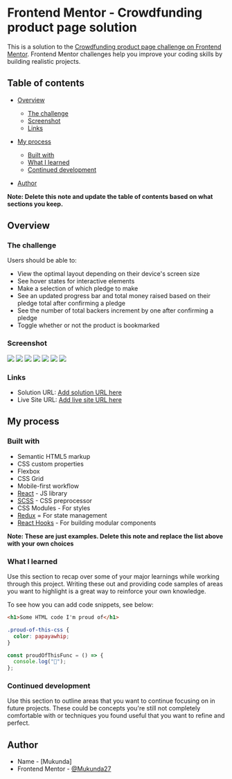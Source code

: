 # Frontend Mentor - Crowdfunding product page solution

This is a solution to the [Crowdfunding product page challenge on Frontend Mentor](https://www.frontendmentor.io/challenges/crowdfunding-product-page-7uvcZe7ZR). Frontend Mentor challenges help you improve your coding skills by building realistic projects.

## Table of contents

- [Overview](#overview)
  - [The challenge](#the-challenge)
  - [Screenshot](#screenshot)
  - [Links](#links)
- [My process](#my-process)

  - [Built with](#built-with)
  - [What I learned](#what-i-learned)
  - [Continued development](#continued-development)

- [Author](#author)

**Note: Delete this note and update the table of contents based on what sections you keep.**

## Overview

### The challenge

Users should be able to:

- View the optimal layout depending on their device's screen size
- See hover states for interactive elements
- Make a selection of which pledge to make
- See an updated progress bar and total money raised based on their pledge total after confirming a pledge
- See the number of total backers increment by one after confirming a pledge
- Toggle whether or not the product is bookmarked

### Screenshot

![](./screenshots/Screenshot_Crowdfund_1.png)
![](./screenshots/Screenshot_Crowdfund_2.png)
![](./screenshots/Screenshot_Crowdfund_3.png)
![](./screenshots/Screenshot_Crowdfund_4.png)
![](./screenshots/Screenshot_Crowdfund_5.png)
![](./screenshots/Screenshot_Crowdfund_6.png)
![](./screenshots/Screenshot_Crowdfund_7.png)

### Links

- Solution URL: [Add solution URL here](https://github.com/Mukunda27/crowdfund.git)
- Live Site URL: [Add live site URL here](https://crowdfund-mukunda.netlify.app)

## My process

### Built with

- Semantic HTML5 markup
- CSS custom properties
- Flexbox
- CSS Grid
- Mobile-first workflow
- [React](https://reactjs.org/) - JS library
- [SCSS](https://sass-lang.com/) - CSS preprocessor
- CSS Modules - For styles
- [Redux](https://redux.js.org/) = For state management
- [React Hooks](https://reactjs.org/docs/getting-started.html) - For building modular components

**Note: These are just examples. Delete this note and replace the list above with your own choices**

### What I learned

Use this section to recap over some of your major learnings while working through this project. Writing these out and providing code samples of areas you want to highlight is a great way to reinforce your own knowledge.

To see how you can add code snippets, see below:

```html
<h1>Some HTML code I'm proud of</h1>
```

```css
.proud-of-this-css {
  color: papayawhip;
}
```

```js
const proudOfThisFunc = () => {
  console.log("🎉");
};
```

### Continued development

Use this section to outline areas that you want to continue focusing on in future projects. These could be concepts you're still not completely comfortable with or techniques you found useful that you want to refine and perfect.

## Author

- Name - [Mukunda]
- Frontend Mentor - [@Mukunda27](https://www.frontendmentor.io/profile/Mukunda27)
